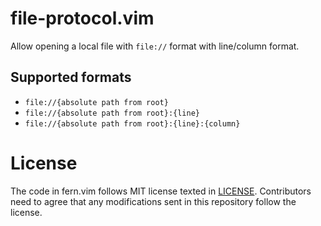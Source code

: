 # file-protocol.vim

Allow opening a local file with `file://` format with line/column format.

## Supported formats

- `file://{absolute path from root}`
- `file://{absolute path from root}:{line}`
- `file://{absolute path from root}:{line}:{column}`

# License

The code in fern.vim follows MIT license texted in [LICENSE](./LICENSE).
Contributors need to agree that any modifications sent in this repository follow the license.

```

```
